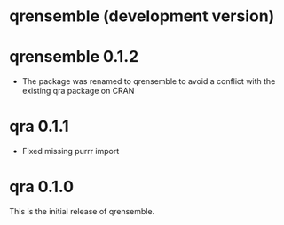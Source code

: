 # qrensemble (development version)

# qrensemble 0.1.2

- The package was renamed to qrensemble to avoid a conflict with the existing qra package on CRAN

# qra 0.1.1

- Fixed missing purrr import

# qra 0.1.0

This is the initial release of qrensemble.

